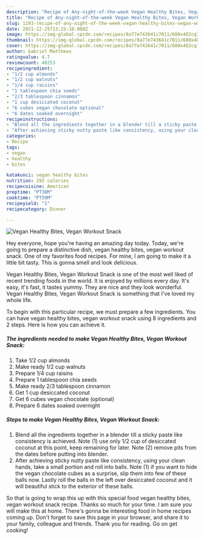 ```yaml
---
description: "Recipe of Any-night-of-the-week Vegan Healthy Bites, Vegan Workout Snack"
title: "Recipe of Any-night-of-the-week Vegan Healthy Bites, Vegan Workout Snack"
slug: 1193-recipe-of-any-night-of-the-week-vegan-healthy-bites-vegan-workout-snack
date: 2021-12-25T13:25:18.088Z
image: https://img-global.cpcdn.com/recipes/8a77e743641c7011/680x482cq70/vegan-healthy-bites-vegan-workout-snack-recipe-main-photo.jpg
thumbnail: https://img-global.cpcdn.com/recipes/8a77e743641c7011/680x482cq70/vegan-healthy-bites-vegan-workout-snack-recipe-main-photo.jpg
cover: https://img-global.cpcdn.com/recipes/8a77e743641c7011/680x482cq70/vegan-healthy-bites-vegan-workout-snack-recipe-main-photo.jpg
author: Gabriel Matthews
ratingvalue: 4.7
reviewcount: 40253
recipeingredient:
- "1/2 cup almonds"
- "1/2 cup walnuts"
- "1/4 cup raisins"
- "1 tablespoon chia seeds"
- "2/3 tablespoon cinnamon"
- "1 cup desiccated coconut"
- "6 cubes vegan chocolate optional"
- "6 dates soaked overnight"
recipeinstructions:
- "Blend all the ingredients together in a blender till a sticky paste like consistency is achieved. Note (1) use only 1/2 cup of desiccated coconut at this point, keep remaining for later. Note (2) remove pits from the dates before putting into blender."
- "After achieving sticky nutty paste like consistency, using your clean hands, take a small portion and roll into balls. Note (1) if you want to hide the vegan chocolate cubes as a surprise, slip them into few of these balls now. Lastly roll the balls in the left over desiccated coconut and it will beautiful stick to the exterior of these balls."
categories:
- Recipe
tags:
- vegan
- healthy
- bites

katakunci: vegan healthy bites 
nutrition: 192 calories
recipecuisine: American
preptime: "PT30M"
cooktime: "PT59M"
recipeyield: "1"
recipecategory: Dinner

---
```



![Vegan Healthy Bites, Vegan Workout Snack](https://img-global.cpcdn.com/recipes/8a77e743641c7011/680x482cq70/vegan-healthy-bites-vegan-workout-snack-recipe-main-photo.jpg)

Hey everyone, hope you're having an amazing day today. Today, we're going to prepare a distinctive dish, vegan healthy bites, vegan workout snack. One of my favorites food recipes. For mine, I am going to make it a little bit tasty. This is gonna smell and look delicious.



Vegan Healthy Bites, Vegan Workout Snack is one of the most well liked of recent trending foods in the world. It is enjoyed by millions every day. It's easy, it's fast, it tastes yummy. They are nice and they look wonderful. Vegan Healthy Bites, Vegan Workout Snack is something that I've loved my whole life.


To begin with this particular recipe, we must prepare a few ingredients. You can have vegan healthy bites, vegan workout snack using 8 ingredients and 2 steps. Here is how you can achieve it.

<!--inarticleads1-->

##### The ingredients needed to make Vegan Healthy Bites, Vegan Workout Snack:

1. Take 1/2 cup almonds
1. Make ready 1/2 cup walnuts
1. Prepare 1/4 cup raisins
1. Prepare 1 tablespoon chia seeds
1. Make ready 2/3 tablespoon cinnamon
1. Get 1 cup desiccated coconut
1. Get 6 cubes vegan chocolate (optional)
1. Prepare 6 dates soaked overnight




<!--inarticleads2-->

##### Steps to make Vegan Healthy Bites, Vegan Workout Snack:

1. Blend all the ingredients together in a blender till a sticky paste like consistency is achieved. Note (1) use only 1/2 cup of desiccated coconut at this point, keep remaining for later. Note (2) remove pits from the dates before putting into blender.
1. After achieving sticky nutty paste like consistency, using your clean hands, take a small portion and roll into balls. Note (1) if you want to hide the vegan chocolate cubes as a surprise, slip them into few of these balls now. Lastly roll the balls in the left over desiccated coconut and it will beautiful stick to the exterior of these balls.




So that is going to wrap this up with this special food vegan healthy bites, vegan workout snack recipe. Thanks so much for your time. I am sure you will make this at home. There's gonna be interesting food in home recipes coming up. Don't forget to save this page in your browser, and share it to your family, colleague and friends. Thank you for reading. Go on get cooking!
